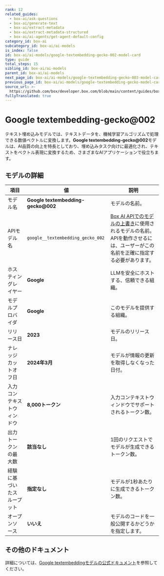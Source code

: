 ```yaml
---
rank: 12
related_guides:
  - box-ai/ask-questions
  - box-ai/generate-text
  - box-ai/extract-metadata
  - box-ai/extract-metadata-structured
  - box-ai/ai-agents/get-agent-default-config
category_id: box-ai
subcategory_id: box-ai/ai-models
is_index: false
id: box-ai/ai-models/google-textembedding-gecko-002-model-card
type: guide
total_steps: 15
sibling_id: box-ai/ai-models
parent_id: box-ai/ai-models
next_page_id: box-ai/ai-models/google-textembedding-gecko-003-model-card
previous_page_id: box-ai/ai-models/google-textembedding-gecko-model-card
source_url: >-
  https://github.com/box/developer.box.com/blob/main/content/guides/box-ai/ai-models/google-textembedding-gecko-002-model-card.md
fullyTranslated: true
---
```

# Google textembedding-gecko@002

テキスト埋め込みモデルでは、テキストデータを、機械学習アルゴリズムで処理できる数値ベクトルに変換します。**Google textembedding-gecko@002**モデルは、AI品質の向上を特長としており、埋め込みタスク向けに最適化され、テキストをベクトル表現に変換するため、さまざまなAIアプリケーションで役立ちます。

## モデルの詳細

| 項目            | 値                                  | 説明                                                                                 |
| ------------- | ---------------------------------- | ---------------------------------------------------------------------------------- |
| モデル名          | **Google textembedding-gecko@002** | モデルの名前。                                                                            |
| APIモデル名       | `google__textembedding_gecko_002`  | [Box AI APIでのモデルの上書き][overrides]に使用されるモデルの名前。APIを動作させるには、ユーザーがこの名前を正確に指定する必要があります。 |
| ホスティングレイヤー    | **Google**                         | LLMを安全にホストする、信頼できる組織。                                                              |
| モデルプロバイダ      | **Google**                         | このモデルを提供する組織。                                                                      |
| リリース日         | **2023**                           | モデルのリリース日。                                                                         |
| ナレッジカットオフ日    | **2024年3月**                        | モデルが情報の更新を取得しなくなった日付。                                                              |
| 入力コンテキストウィンドウ | **8,000トークン**                      | 入力コンテキストウィンドウでサポートされるトークン数。                                                        |
| 出力トークンの最大数    | **該当なし**                           | 1回のリクエストでモデルが生成できるトークン数。                                                           |
| 経験に基づいたスループット | **指定なし**                           | モデルが1秒あたりに生成できるトークン数。                                                              |
| オープンソース       | **いいえ**                            | モデルのコードを一般公開するかどうかを指定します。                                                          |

## その他のドキュメント

詳細については、[Google textembeddingモデルの公式ドキュメント][vertex-ai-model]を参照してください。

[vertex-ai-model]: https://cloud.google.com/vertex-ai/generative-ai/docs/learn/models#models

[overrides]: g://box-ai/ai-agents/overrides-tutorial
